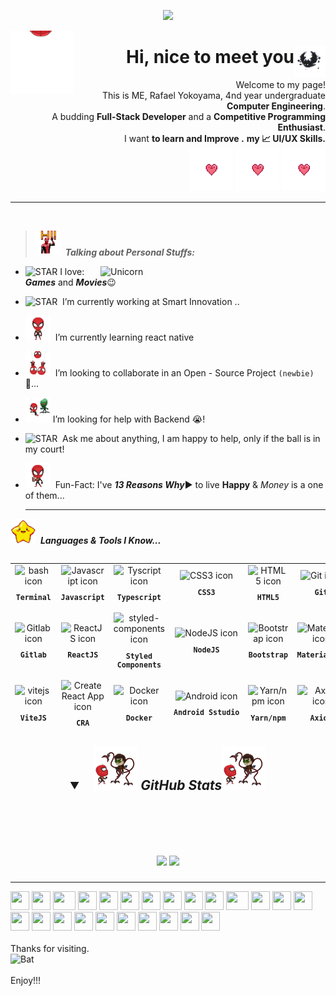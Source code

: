 <p align="center"> 
  <img src="https://profile-counter.glitch.me/RafaelYokoyama/count.svg"/>
</p>

<!-- PRESENTATION (GIF) -->
<img align="left" src="./github/miranha.webp" alt=".github/cat.gif"  width="20%"/>

<h1 align="right">Hi, nice to meet you
    <img align="right" src="./github/bat.gif" alt="Bat" width="50">
</h1>
<p align="right">Welcome to my page!
    <br>
 This is ME, Rafael Yokoyama, 4nd year  undergraduate  <b>Computer  Engineering</b>.    <br>
  A budding <b>Full-Stack Developer</b>  and a <b>Competitive Programming Enthusiast</b>.   <br>
  I want  <b>to learn and Improve .</b>
    <b>my 📈 UI/UX Skills.</b> 
    <br>
    <img src="./github/heart.gif" alt="Heart exploding 1" width="70">
    <img src="./github/heart.gif" alt="Heart exploding 2" width="70">
    <img src="./github/heart.gif" alt="Heart exploding 3" width="70">
</p>
 <hr>

<br>
 </h1>

> <img src="./github/miranhaHi.gif" alt="STAR" width="40"> &nbsp;**_Talking about Personal Stuffs:_**

 <img align="right" width=360px alt="Unicorn" src="https://media1.giphy.com/media/uctvenxww01iIanyvT/giphy.gif?cid=ecf05e47smr7m6tgwucf4r8aib000fp3ryzb0mexe7el1i4r&rid=giphy.gif&ct=s" />

 
- <img src="https://media3.giphy.com/media/RCy5AzhRO5OFNSpc3s/giphy.gif?cid=ecf05e47yvwta3qqi7sihvtdo3h61pmefzoxlsyyo09kdp7x&rid=giphy.gif&ct=s" alt="STAR" width="40">&nbsp;I love: ***Games*** and ***Movies***😉
- <img src="https://media0.giphy.com/media/0xvGdwbBZFDhy0XYBE/giphy.gif?cid=ecf05e47jqos7zsmagm6v489rx23efwo4h4sk3xhmp1617sc&rid=giphy.gif&ct=s" alt="STAR" width="40"> &nbsp;I’m currently working at Smart Innovation ..
- <img src="./github/miranha3.gif" alt="STAR" width="40"> &nbsp;I’m currently learning react native
- <img src="./github/miranha4.gif" alt="STAR" width="40"> &nbsp;I’m looking to collaborate in an Open - Source Project `(newbie)` 🤝...
- <img src="./github/miranha5.gif" alt="STAR" width="40">&nbsp;I’m looking for help with Backend 😭!
- <img src="./github/miranha6.gif" alt="STAR" width="40"> &nbsp;Ask me about anything, I am happy to help, only if the ball is in my court!
- <img src="./github/miranha7.gif" alt="STAR" width="40"> &nbsp;Fun-Fact: I've ***13 Reasons Why***▶️&nbsp;to live **Happy** & *Money* is a one of them...

  <hr  />


<img src="./github/star.gif" alt="STAR" width="40"> &nbsp;**_Languages & Tools I Know..._**

<table align="right" height="279px">
  <tr>
    <td align="center">
      <img src="https://skillicons.dev/icons?i=bash" width="65px" alt="bash icon"/><br>
      <sub>
        <b>
          <pre>Terminal</pre>
        </b>
      </sub>
    </td>
    <td align="center">
      <img src="https://skillicons.dev/icons?i=javascript" width="65px" alt="Javascript icon"/><br>
      <sub>
        <b>
          <pre>Javascript</pre>
        </b>
      </sub>
    </td>
    <td align="center">
      <img src="https://skillicons.dev/icons?i=typescript" width="65px" alt="Tyscript icon"/><br>
      <sub>
        <b>
          <pre>Typescript</pre>
        </b>
      </sub>
    </td>
    <td align="center">
      <img src="https://skillicons.dev/icons?i=css" width="65px" alt="CSS3 icon"/><br>
      <sub>
        <b>
          <pre>&ensp;CSS3&ensp;</pre>
        </b>
      </sub>
    </td>
        <td align="center">
      <img src="https://skillicons.dev/icons?i=html" width="65px" alt="HTML5 icon"/><br>
      <sub>
        <b>
          <pre>HTML5</pre>
        </b>
      </sub>
    </td>
    <td align="center" width="100px;">
      <img src="https://skillicons.dev/icons?i=git" width="65px" alt="Git icon"/><br>
      <sub>
        <b>
          <pre>&emsp;Git&emsp;</pre>
        </b>
      </sub>
    </td>
    <td align="center" width="100px;">
      <img src="https://skillicons.dev/icons?i=github" width="65px" alt="Github icon"/><br>
      <sub>
        <b>
          <pre>&emsp;GitHub&emsp;</pre>
        </b>
      </sub>
    </td>
  </tr>

  <tr>
   <td align="center">
      <img src="https://skillicons.dev/icons?i=gitlab" width="65px" alt="Gitlab icon"/><br>
      <sub>
        <b>
          <pre>Gitlab</pre>
        </b>
      </sub>
    </td>
    <td align="center">
      <img src="https://skillicons.dev/icons?i=react" width="65px" alt="ReactJS icon"/><br>
      <sub>
        <b>
          <pre>ReactJS</pre>
        </b>
      </sub>
    </td>
    <td align="center">
      <img src="https://skillicons.dev/icons?i=styledcomponents" width="60px" alt="styled-components icon"/><br>
      <sub>
        <b>
          <pre>Styled<br>Components</pre>
        </b>
      </sub>
    </td>
    <td align="center">
      <img src="https://skillicons.dev/icons?i=nodejs" width="65px" alt="NodeJS icon"/><br>
      <sub>
        <b>
          <pre>NodeJS</pre>
        </b>
      </sub>
    </td>
    <td align="center">
      <img src="https://skillicons.dev/icons?i=bootstrap" width="65px" alt="Bootstrap icon"/><br>
      <sub>
        <b>
          <pre>Bootstrap</pre>
        </b>
      </sub>
    </td>
    <td align="center">
      <img src="https://skillicons.dev/icons?i=materialui" width="65px" alt="Materil ui icon"/><br>
      <sub>
        <b>
          <pre>Material ui</pre>
        </b>
      </sub>
    </td>
    <td align="center">
      <img src="https://skillicons.dev/icons?i=jquery" width="65px" alt="JQuery icon"/><br>
      <sub>
        <b>
          <pre>JQuery</pre>
        </b>
      </sub>
    </td>
  </tr>
  <tr>
    <td align="center">
      <img src="https://skillicons.dev/icons?i=vite" width="65px" alt="vitejs icon"/><br>
      <sub>
        <b>
          <pre>ViteJS</pre>
        </b>
      </sub>
    </td>
    <td align="center">
      <img src="https://user-images.githubusercontent.com/86276393/196552659-0e3000fc-aa8c-4d49-b14f-1d233f1d2b5e.png" width="65px" alt="Create React App icon"/><br>
      <sub>
        <b>
          <pre>&ensp;CRA&ensp;</pre>
        </b>
      </sub>
    </td>
    <td align="center">
      <img src="https://skillicons.dev/icons?i=docker" width="65px" alt="Docker icon"/><br>
      <sub>
        <b>
          <pre>Docker</pre>
        </b>
      </sub>
    </td>
    <td align="center">
      <img src="https://skillicons.dev/icons?i=androidstudio" width="65px" alt="Android icon"/><br>
      <sub>
        <b>
          <pre>Android Sstudio</pre>
        </b>
      </sub>
    </td>
    <td align="center">
      <img src="https://user-images.githubusercontent.com/86276393/177162603-b078ec0b-5097-4067-9e04-f2e260e298a8.png" width="65px" alt="Yarn/npm icon"/><br>
      <sub>
        <b>
          <pre>Yarn/npm</pre>
        </b>
      </sub>
    </td>
    <td align="center">
      <img src="https://user-images.githubusercontent.com/86276393/177149370-01f7c4a4-9763-478f-938c-ec3d4e7c76c5.png" width="65px" alt="Axios icon"/><br>
      <sub>
        <b>
          <pre>&ensp;Axios&ensp;</pre>
        </b>
      </sub>
    </td>
    <td align="center">
      <img src="https://skillicons.dev/icons?i=figma" width="65px" alt="Figma icon"/><br>
      <sub>
        <b>
          <pre>&ensp;Figma&ensp;</pre>
        </b>
      </sub>
    </td>
  </tr>
  
  <tr>
    <td align="center">
      <img src="https://user-images.githubusercontent.com/86276393/177148580-f21f8f32-113c-499c-8c4d-f03412137f82.svg" width="65px" alt="Insomnia icon"/><br>
      <sub>
        <b>
          <pre>Insomnia</pre>
        </b>
      </sub>
    </td>
    <td align="center">
      <img src="https://skillicons.dev/icons?i=vscode" width="65px" alt="visual studio code icon"/><br>
      <sub>
        <b>
          <pre>VSCode</pre>
        </b>
      </sub>
    </td>
    <td align="center">
      <img src="https://user-images.githubusercontent.com/86276393/195136732-47fe1df9-2591-445a-bfac-fe540315f2a5.svg" width="65px" alt="windows icon"/><br>
      <sub>
        <b>
          <pre>Windows</pre>
        </b>
      </sub>
    </td>
  </tr>
</table>
<br><br><br><br><br><br><br><br><br><br><br><br><br>
 <hr>
 
<h2 align="center">
 <details open>
<summary> &ensp; 
 <img src="./github/miranhavsoctopus.gif" width="70px" alt="GitHub-Status"/>&nbsp;<i><b>GitHub Stats</b></i><img src="./github/miranhavsoctopus.gif" width="70px" alt="GitHub-Status"/>
 </summary>

<br>

  <br/>
    <br/>
 <p align="center" >
   <img src="https://github-readme-stats.vercel.app/api/top-langs/?username=RafaelYokoyama&layout=compact&theme=dracula"/>
   <img src="https://github-readme-streak-stats.herokuapp.com/?user=RafaelYokoyama&theme=dracula&count_private=true&show_icons=true&title_color=6e40c9&icon_color=6e40c9&line_height=10" "/>
  <br/>
</p>
</details>
</h2>

 <hr>
<div>
    <img src="https://cultofthepartyparrot.com/parrots/hd/githubparrot.gif" width="30" height="30"/>
    <img src="https://cultofthepartyparrot.com/flags/hd/indiaparrot.gif" width="30" height="30"/>
    <img src="https://cultofthepartyparrot.com/parrots/asyncparrot.gif" width="36" height="30"/>
    <img src="https://cultofthepartyparrot.com/parrots/exceptionallyfastparrot.gif" width="30" height="30"/>
    <img src="https://cultofthepartyparrot.com/parrots/hd/60fpsparrot.gif" width="30" height="30"/>
    <img src="https://cultofthepartyparrot.com/parrots/hd/jumpingparrot.gif" width="30" height="30"/>
    <img src="https://cultofthepartyparrot.com/parrots/hd/opensourceparrot.gif" width="30" height="30"/>
    <img src="https://cultofthepartyparrot.com/parrots/hd/dealwithitnowparrot.gif" width="30" height="30"/>
    <img src="https://cultofthepartyparrot.com/parrots/hd/hypnoparrotlight.gif" width="30" height="30"/>
    <img src="https://cultofthepartyparrot.com/parrots/databaseparrot.gif" width="30" height="30"/>
    <img src="https://cultofthepartyparrot.com/parrots/fixparrot.gif" width="36" height="30"/>
    <img src="https://cultofthepartyparrot.com/parrots/hd/laptop_parrot.gif" width="30" height="30"/>
    <img src="https://cultofthepartyparrot.com/parrots/hd/spinningparrot.gif" width="30" height="30"/>
    <img src="https://cultofthepartyparrot.com/parrots/hd/levitationparrot.gif" width="30" height="30"/>
    <img src="https://cultofthepartyparrot.com/parrots/hd/meldparrot.gif" width="30" height="30"/>
    <img src="https://cultofthepartyparrot.com/parrots/slomoparrot.gif" width="30" height="30"/>
    <img src="https://cultofthepartyparrot.com/parrots/hd/moonwalkingparrot.gif" width="30" height="30"/>
    <img src="https://cultofthepartyparrot.com/parrots/hd/stableparrot.gif" width="30" height="30"/>
    <img src="https://cultofthepartyparrot.com/parrots/hd/scienceparrot.gif" width="30" height="30"/>
    <img src="https://cultofthepartyparrot.com/parrots/hd/pirateparrot.gif" width="30" height="30"/>
    <img src="https://cultofthepartyparrot.com/parrots/hd/footballparrot.gif" width="30" height="30"/>
    <img src="https://cultofthepartyparrot.com/parrots/hd/illuminatiparrot.gif" width="30" height="30"/>
    <img src="https://cultofthepartyparrot.com/parrots/hd/hypnoparrotdark.gif" width="30" height="30"/>
    <img src="https://cultofthepartyparrot.com/parrots/hd/mustacheparrot.gif" width="30" height="30"/>
</div>
 
 <br>
 <div align="left">Thanks for visiting.  <br/>
    <img align="left" src="https://i.giphy.com/media/2FT7Nsv0ycC1UrKNSm/giphy.webp" alt="Bat" width="60">   
     <br/>
     <br/>
Enjoy!!!
</div>
